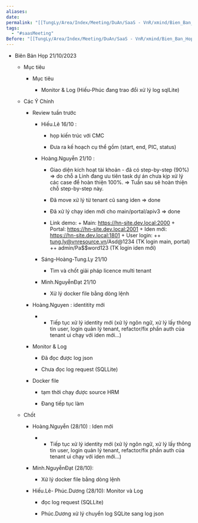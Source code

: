 ```yaml
---
aliases: 
date: 
permalink: "[[TungLy/Area/Index/Meeting/DuAn/SaaS - VnR/xmind/Bien_Ban_Hop/Meeting_00]]"
tags:
  - "#saasMeeting"
Before: "[[TungLy/Area/Index/Meeting/DuAn/SaaS - VnR/xmind/Bien_Ban_Hop/Meeting_1014]]"
---
```

- Biên Bản Họp 21/10/2023
    
    - Mục tiêu
        
        - Mục tiêu
            
            - Monitor & Log (Hiếu-Phúc đang trao đổi xử lý log sqlLite)
                
    - Các Ý Chính
        
        - Review tuần trước
            
            - Hiếu.Lê 16/10 :
                
                - họp kiến trúc với CMC
                    
                - Đưa ra kế hoạch cụ thể gồm (start, end, PIC, status)
                    
            - Hoàng.Nguyễn 21/10 :
                
                - Giao diện kích hoạt tài khoản - đã có step-by-step (90%) => do chỗ a Linh đang ưu tiên task dự án chưa kịp xử lý các case để hoàn thiện 100%. => Tuần sau sẽ hoàn thiện chỗ step-by-step này.
                    
                - Đã move xử lý từ tenant cũ sang iden => done
                    
                - Đã xử lý chạy iden mới cho main/portal/apiv3 => done
                    
                - Link demo: + Main: https://hn-site.dev.local:2000 + Portal: https://hn-site.dev.local:2001 + Iden mới: https://hn-site.dev.local:1801 + User login: ++ tung.ly@vnresource.vn/Asd@1234 (TK login main, portal) ++ admin/Pa$$word123 (TK login iden mới)
                    
            - Sáng-Hoàng-Tung.Ly 21/10
                
                - Tìm và chốt giải pháp licence multi tenant
                    
            - Minh.NguyễnĐạt 21/10
                
                - Xử lý docker file bằng dòng lệnh
                    
        - Hoàng.Nguyen : identitity mới
            
            - - Tiếp tục xử lý identity mới (xử lý ngôn ngữ, xử lý lấy thông tin user, login quản lý tenant, refactor/fix phần auth của tenant ui chạy với iden mới…)
                
        - Monitor & Log
            
            - Đã đọc được log json
                
            - Chưa đọc log request (SQLLite)
                
        - Docker file
            
            - tạm thời chạy được source HRM
                
            - Đang tiếp tục làm
                
    - Chốt
        
        - Hoàng.Nguyễn (28/10) : Iden mới
            
            - - Tiếp tục xử lý identity mới (xử lý ngôn ngữ, xử lý lấy thông tin user, login quản lý tenant, refactor/fix phần auth của tenant ui chạy với iden mới…)
                
        - Minh.NguyễnĐạt (28/10):
            
            - Xử lý docker file bằng dòng lệnh
                
        - Hiếu.Lê- Phúc.Dương (28/10): Monitor và Log
            
            - đọc log request (SQLLite)
                
            - Phúc.Dương xử lý chuyển log SQLite sang log json